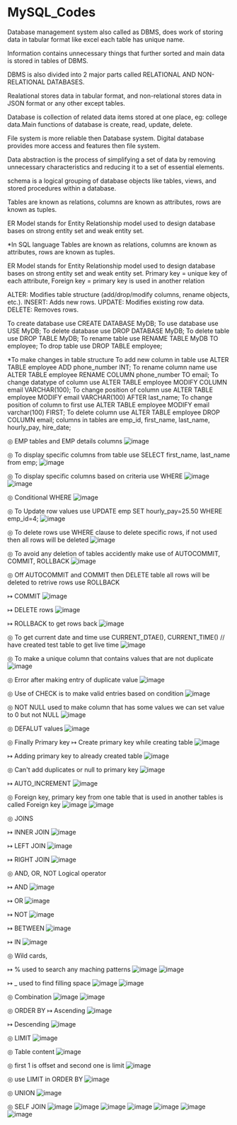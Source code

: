# MySQL_Codes

Database management system also called as DBMS, does work of storing data in tabular format like excel each table has unique name.

Information contains unnecessary things that further sorted and main data is stored in tables of DBMS.

DBMS is also divided into 2 major parts called RELATIONAL AND NON-RELATIONAL DATABASES.

Realational stores data in tabular format, and non-relational stores data in JSON format or any other except tables.

Database is collection of related data items stored at one place, eg: college data.Main functions of database is create, read, update, delete.

File system is more reliable then Database system. Digital database provides more access and features then file system.

Data abstraction is the process of simplifying a set of data by removing unnecessary characteristics and reducing it to a set of essential elements.

schema is a logical grouping of database objects like tables, views, and stored procedures within a database.

Tables are known as relations, columns are known as attributes, rows are known as tuples.

ER Model stands for Entity Relationship model used to design database bases on strong entity set and weak entity set.

*In SQL language
Tables are known as relations,
columns are known as attributes,
rows are known as tuples.

ER Model stands for Entity Relationship model used to design database bases on strong entity set and weak entity set.
Primary key = unique key of each attribute, Foreign key = primary key is used in another relation

ALTER: Modifies table structure (add/drop/modify columns, rename objects, etc.).
INSERT: Adds new rows.
UPDATE: Modifies existing row data.
DELETE: Removes rows.

To create database use CREATE DATABASE MyDB;
To use database use USE MyDB;
To delete database use DROP DATABASE MyDB;
To delete table use DROP TABLE MyDB;
To rename table use RENAME TABLE MyDB TO employee;
To drop table use DROP TABLE employee;

*To make changes in table structure
To add new column in table use ALTER TABLE employee ADD phone_number INT;
To rename column name use ALTER TABLE employee RENAME COLUMN phone_number TO email;
To change datatype of column use ALTER TABLE employee MODIFY COLUMN email VARCHAR(100);
To change position of column use ALTER TABLE employee MODIFY email VARCHAR(100) AFTER last_name;
To change position of column to first use ALTER TABLE employee MODIFY email varchar(100) FIRST;
To delete column use ALTER TABLE employee DROP COLUMN email;
columns in tables are emp_id, first_name, last_name, hourly_pay, hire_date;


◎ EMP tables and EMP details columns
![image](https://github.com/user-attachments/assets/2f4b49e3-c760-484c-8801-1604277c9c27)

◎ To display specific columns from table use SELECT first_name, last_name from emp;
![image](https://github.com/user-attachments/assets/72b72ac0-9c2b-46fc-a83c-6c8f68ac5fb7)

◎ To display specific columns based on criteria use WHERE
![image](https://github.com/user-attachments/assets/7cb2b361-dc69-4b9e-aeca-d80e410afbd5)
![image](https://github.com/user-attachments/assets/3b269e49-74c9-4e2f-8bbd-a287c95d35c1)

◎ Conditional WHERE
![image](https://github.com/user-attachments/assets/05b27d44-9c0d-4228-bbba-ab570de6a777)

◎ To Update row values use UPDATE emp SET hourly_pay=25.50 WHERE emp_id=4;
![image](https://github.com/user-attachments/assets/4ebf2cf9-d9db-4257-9edd-316aaed2217b)

◎ To delete rows use WHERE clause to delete specific rows, if not used then all rows will be deleted
![image](https://github.com/user-attachments/assets/cfe09786-5206-46cc-931e-d7355c8997b0)

◎ To avoid any deletion of tables accidently make use of AUTOCOMMIT, COMMIT, ROLLBACK
![image](https://github.com/user-attachments/assets/54d65896-9b13-4adc-95ae-9cc7713f25cd)

◎ Off AUTOCOMMIT and COMMIT then DELETE table all rows will be deleted to retrive rows use ROLLBACK

↦ COMMIT
![image](https://github.com/user-attachments/assets/9aacbd18-ae18-49ef-979d-7f339b1c1db3)

↦ DELETE rows
![image](https://github.com/user-attachments/assets/f12c2c54-efc7-43e4-a44c-cf4a0c704bbc)

↦ ROLLBACK to get rows back
![image](https://github.com/user-attachments/assets/fb39a504-e125-4d6d-84b7-d5b1626b23ff)

◎ To get current date and time use CURRENT_DTAE(), CURRENT_TIME() // have created test table to get live time
![image](https://github.com/user-attachments/assets/58370103-b079-4a04-b4f7-db32cf70f544)

◎ To make a unique column that contains values that are not duplicate
![image](https://github.com/user-attachments/assets/341975dc-a5d8-4528-a5a1-a5eccb6ae035)

◎ Error after making entry of duplicate value
![image](https://github.com/user-attachments/assets/f578bf72-3ba9-4daf-80c2-90f7bd83944a)

◎ Use of CHECK is to make valid entries based on condition
![image](https://github.com/user-attachments/assets/28c89908-b163-4568-a262-9252d8a8b2b5)

◎ NOT NULL used to make column that has some values we can set value to 0 but not NULL
![image](https://github.com/user-attachments/assets/c5d01852-76e5-44ae-b5b0-85c2249a5940)

◎ DEFALUT values
![image](https://github.com/user-attachments/assets/ea81093c-0a27-4dba-af47-fe3722989104)

◎ Finally Primary key
↦ Create primary key while creating table
![image](https://github.com/user-attachments/assets/6e252e42-390a-4f30-ba9b-b700f082bb22)

↦ Adding primary key to already created table
![image](https://github.com/user-attachments/assets/f673694d-07e2-4f44-a5fb-9a1c7cfd831e)

◎ Can't add duplicates or null to primary key
![image](https://github.com/user-attachments/assets/953535b5-d364-481a-bc3d-1515cd641299)

↦ AUTO_INCREMENT
![image](https://github.com/user-attachments/assets/817ca15e-27ff-41ad-9adc-cad2c63db6bb)

◎ Foreign key, primary key from one table that is used in another tables is called Foreign key
![image](https://github.com/user-attachments/assets/65fda6a4-071c-4522-90b4-6afccb283062)
![image](https://github.com/user-attachments/assets/fa0b31eb-ba70-4642-b0c6-bdb1523811c7)

◎ JOINS

↦ INNER JOIN ![image](https://github.com/user-attachments/assets/8843b307-c8e5-4948-9a70-8250bb28874c)

↦ LEFT JOIN ![image](https://github.com/user-attachments/assets/5b17be50-2c68-4086-8541-10151783aa4c)

↦ RIGHT JOIN ![image](https://github.com/user-attachments/assets/81e88cfe-e99f-4848-85a9-349de185ebf7)

◎ AND, OR, NOT Logical operator

↦ AND ![image](https://github.com/user-attachments/assets/527ff972-6819-4a42-acb8-2c186f5f9896)

↦ OR ![image](https://github.com/user-attachments/assets/2cc9b45d-cf4a-4417-ab60-e7590a5d8d21)

↦ NOT ![image](https://github.com/user-attachments/assets/aafb611b-9538-450a-a468-316bea47653c)

↦ BETWEEN ![image](https://github.com/user-attachments/assets/61db1f67-9b83-4e81-9813-73d480acebcb)

↦ IN ![image](https://github.com/user-attachments/assets/6595aecf-60d3-4c09-b5a7-d55225178a52)

◎ Wild cards, 

↦ % used to search any maching patterns
![image](https://github.com/user-attachments/assets/812da724-661c-4741-852f-488916951f0e)
![image](https://github.com/user-attachments/assets/0a8a4626-bfe4-4a5d-bd75-7e1d312193f6)

↦ _ used to find filling space
![image](https://github.com/user-attachments/assets/3c5a78cb-2782-4248-8777-fb3e80b25ada)
![image](https://github.com/user-attachments/assets/86749a21-812d-48ff-949d-72c44f8a0017)

◎ Combination
![image](https://github.com/user-attachments/assets/317081fb-a144-47e3-9405-174b9da71123)
![image](https://github.com/user-attachments/assets/52e13afa-4c9d-4bdd-abf0-b9214cd2fe7e)

◎ ORDER BY
↦ Ascending ![image](https://github.com/user-attachments/assets/3aac4eca-c989-4c2a-a23d-1069589f2eb4)

↦ Descending ![image](https://github.com/user-attachments/assets/81cf8aa8-501f-4584-a5e8-0450e64c1124)

◎ LIMIT
![image](https://github.com/user-attachments/assets/b40afd12-9196-4889-a5e9-0a3d5b3fd791)

◎ Table content
![image](https://github.com/user-attachments/assets/2abafaee-04cd-42b3-8c2b-57a5a97608e0)

◎ first 1 is offset and second one is limit
![image](https://github.com/user-attachments/assets/c25692b5-c237-489f-80ed-3c66a00342fc)

◎ use LIMIT in ORDER BY
![image](https://github.com/user-attachments/assets/05d7faee-d193-439e-96e1-4263ceb2838c)

◎ UNION
![image](https://github.com/user-attachments/assets/9e01101a-293d-422f-b87c-8c433b6c059f)

◎ SELF JOIN
![image](https://github.com/user-attachments/assets/f519847f-28b9-47e7-99c3-05ba6eb72b96)
![image](https://github.com/user-attachments/assets/cfdfc0c9-0639-46a3-89e0-729c19f8bc03)
![image](https://github.com/user-attachments/assets/db1e34c4-58ff-4502-bc73-df8cdefb9a88)
![image](https://github.com/user-attachments/assets/4d1d2eb3-c303-42b9-a3c4-d03b246c0ee9)
![image](https://github.com/user-attachments/assets/b28dd611-b07e-4d8c-9462-9311e33b3caf)
![image](https://github.com/user-attachments/assets/634eaf4b-471b-4cda-8575-00bc79818e3a)
![image](https://github.com/user-attachments/assets/2100f08a-84e7-4387-8b2b-1025f30d2b78)
